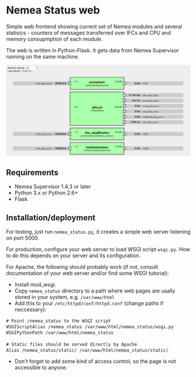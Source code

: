# Nemea Status web

Simple web frontend showing current set of Nemea modules and several statisics - counters of messages transferred over IFCs and CPU and memory consupmption of each module.

The web is written in Python-Flask. It gets data from Nemea Supervisor running on the same machine.

![Nemea status screenshot](doc/screenshot.png)

## Requirements

- Nemea Supervisor 1.4.3 or later
- Python 3.x or Python 2.6+
- Flask


## Installation/deployment

For testing, just run `nemea_status.py`, it creates a simple web server listening on port 5000.

For production, configure your web server to load WSGI script `wsgi.py`. How to do this depends on your server and its configuration.

For Apache, the following should probably work (if not, consult documentation of your web server and/or find some WSGI tutorial):
- Install mod_wsgi.
- Copy `nemea_status` directory to a path where web pages are usally stored in your system, e.g. `/var/www/html`
- Add this to your `/etc/httpd/conf/httpd.conf` (change paths if neccessary):
```
# Point /nemea_status to the WSGI script
WSGIScriptAlias /nemea_status /var/www/html/nemea_status/wsgi.py
WSGIPythonPath /var/www/html/nemea_status

# Static files should be served directly by Apache
Alias /nemea_status/static/ /var/www/html/nemea_status/static/
```
- Don't forget to add some kind of access control, so the page is not accessible to anyone.
